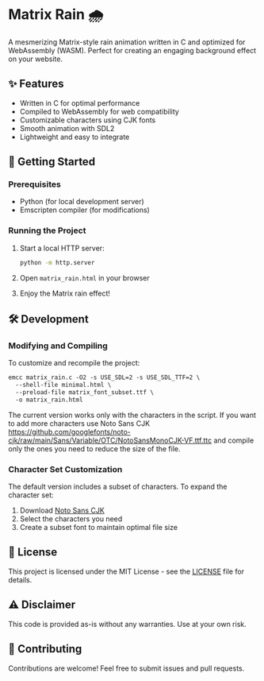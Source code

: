 # Matrix Rain 🌧

A mesmerizing Matrix-style rain animation written in C and optimized for WebAssembly (WASM). Perfect for creating an engaging background effect on your website.

## ✨ Features

- Written in C for optimal performance
- Compiled to WebAssembly for web compatibility
- Customizable characters using CJK fonts
- Smooth animation with SDL2
- Lightweight and easy to integrate

## 🚀 Getting Started

### Prerequisites

- Python (for local development server)
- Emscripten compiler (for modifications)

### Running the Project

1. Start a local HTTP server:
   ```bash
   python -m http.server
   ```

2. Open `matrix_rain.html` in your browser
3. Enjoy the Matrix rain effect!

## 🛠 Development

### Modifying and Compiling

To customize and recompile the project:

```sh:README.md
emcc matrix_rain.c -O2 -s USE_SDL=2 -s USE_SDL_TTF=2 \
  --shell-file minimal.html \
  --preload-file matrix_font_subset.ttf \
  -o matrix_rain.html
```

The current version works only with the characters in the script. If you want to add more characters use Noto Sans CJK https://github.com/googlefonts/noto-cjk/raw/main/Sans/Variable/OTC/NotoSansMonoCJK-VF.ttf.ttc and compile only the ones you need to reduce the size of the file.

### Character Set Customization

The default version includes a subset of characters. To expand the character set:

1. Download [Noto Sans CJK](https://github.com/googlefonts/noto-cjk/raw/main/Sans/Variable/OTC/NotoSansMonoCJK-VF.ttf.ttc)
2. Select the characters you need
3. Create a subset font to maintain optimal file size

## 📝 License

This project is licensed under the MIT License - see the [LICENSE](LICENSE) file for details.

## ⚠️ Disclaimer

This code is provided as-is without any warranties. Use at your own risk.

## 🤝 Contributing

Contributions are welcome! Feel free to submit issues and pull requests.